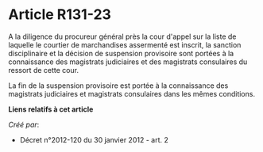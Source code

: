# Article R131-23

A la diligence du procureur général près la cour d'appel sur la liste de laquelle le courtier de marchandises assermenté est
inscrit, la sanction disciplinaire et la décision de suspension provisoire sont portées à la connaissance des magistrats
judiciaires et des magistrats consulaires du ressort de cette cour. 

La fin de la suspension provisoire est portée à la connaissance des magistrats judiciaires et magistrats consulaires dans les
mêmes conditions.

**Liens relatifs à cet article**

_Créé par_:

  - Décret n°2012-120 du 30 janvier 2012 - art. 2

